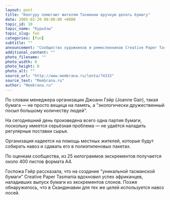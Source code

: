 ```yaml
---
layout: post
title: "Кенгуру помогают жителям Тасмании вручную делать бумагу"
date: 2005-02-20 00:00:00 +0000
topic_id: 10
topic_name: "Курьёзы"
topic_slug: fun
categories: [fun]
subtitle: ""
announcement: "Сообщество художников и ремесленников Creative Paper Tasmania начало выпуск необычных сувениров для туристов, приезжающих в Австралию — это бумага, произведённая из экскрементов кенгуру."
additional_content: ""
photo_filename: ""
photo_width: 0
photo_height: 0
photo_alt: ""
source_url: "http://www.membrana.ru/lenta/?4315"
source_text: "Membrana.ru"
author: "Membrana.ru"
---
```

По словам менеджера организации Джоанн Гэйр (Joanne Gair), такая бумага — не просто вещица на память, а "экологически дружественный посыл большому количеству людей".

На сегодняшний день произведена всего одна партия бумаги, поскольку имеется серьёзная проблема — не удаётся наладить регулярные поставки сырья.

Организация надеется на помощь местных жителей, которые будут собирать навоз и сдавать его в полиэтиленовых пакетах.

По оценкам сообщества, из 25 килограммов экскрементов получается около 400 листов формата A4.

Госпожа Гэйр рассказала, что на создание "уникальной тасманской бумаги" Creative Paper Tasmania вдохновил успех африканцев, наладивших выпуск бумаги из экскрементов слонов. Позже обнаружилось, что в Скандинавии для тех же целей используется навоз лосей.
